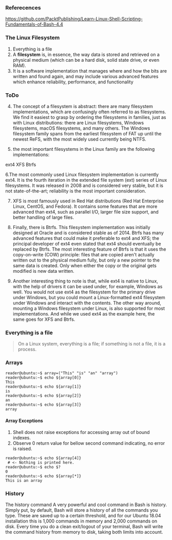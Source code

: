 ### Referecences
https://github.com/PacktPublishing/Learn-Linux-Shell-Scripting-Fundamentals-of-Bash-4.4

### The Linux Filesystem
1. Everything is a file
2. A **filesystem** is, in essence, the way data is stored and retrieved on a physical medium (which can be a hard disk, 
   solid state drive, or even RAM).
3. It is a software implementation that manages where and how the bits are written and found again, and may include
   various advanced features which enhance reliability, performance, and functionality

### ToDo
4. The concept of a filesystem is abstract: there are many filesystem implementations, which are confusingly often referred to as filesystems. We find it easiest to grasp by ordering the filesystems in families, just as with Linux distributions: there are Linux filesystems, Windows filesystems, macOS filesystems, and many others. The Windows filesystem family spans from the earliest filesystem of FAT up until the newest ReFS, with the most widely used currently being NTFS.

5. the most important filesystems in the Linux family are the following implementations:

ext4
XFS
Btrfs

6.The most commonly used Linux filesystem implementation is currently ext4. It is the fourth iteration in the extended file system (ext) series of Linux filesystems. It was released in 2008 and is considered very stable, but it is not state-of-the-art; reliability is the most important consideration.

7. XFS is most famously used in Red Hat distributions (Red Hat Enterprise Linux, CentOS, and Fedora). It contains some features that are more advanced than ext4, such as parallel I/O, larger file size support, and better handling of large files.

8. Finally, there is Btrfs. This filesystem implementation was initially designed at Oracle and is considered stable as of 2014. Btrfs has many advanced features that could make it preferable to ext4 and XFS; the principal developer of ext4 even stated that ext4 should eventually be replaced by Btrfs. The most interesting feature of Btrfs is that it uses the copy-on-write (COW) principle: files that are copied aren't actually written out to the physical medium fully, but only a new pointer to the same data is created. Only when either the copy or the original gets modified is new data written.

9. Another interesting thing to note is that, while ext4 is native to Linux, with the help of drivers it can be used under, for example, Windows as well. You would not use ext4 as the filesystem for the primary drive under Windows, but you could mount a Linux-formatted ext4 filesystem under Windows and interact with the contents. The other way around, mounting a Windows filesystem under Linux, is also supported for most implementations. And while we used ext4 as the example here, the same goes for XFS and Btrfs.

### Everything is a file
> On a Linux system, everything is a file; if something is not a file, it is a process.

### Arrays
```linux
reader@ubuntu:~$ array=("This" "is" "an" "array")
reader@ubuntu:~$ echo ${array[0]}
This
reader@ubuntu:~$ echo ${array[1]}
is
reader@ubuntu:~$ echo ${array[2]}
an
reader@ubuntu:~$ echo ${array[3]}
array
```

#### Array Exceptions
1. Shell does not raise exceptions for accessing array out of bound indexes.
2. Observe 0 return value for bellow second command indicating, no error is raised.
```shell
reader@ubuntu:~$ echo ${array[4]}
 # <- Nothing is printed here.
reader@ubuntu:~$ echo $?            
0
reader@ubuntu:~$ echo ${array[*]}
This is an array
```

### History
The history command
A very powerful and cool command in Bash is history. Simply put, by default, Bash will store a history of all the commands you type. These are saved up to a certain threshold, and for our Ubuntu 18.04 installation this is 1,000 commands in memory and 2,000 commands on disk. Every time you do a clean exit/logout of your terminal, Bash will write the command history from memory to disk, taking both limits into account.

